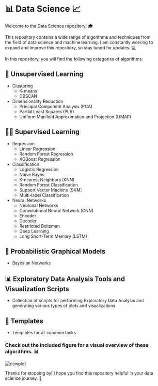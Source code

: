 # 📊 Data Science 📈

Welcome to the Data Science repository! 🎓

This repository contains a wide range of algorithms and techniques from the field of data science and machine learning. I am constantly working to expand and improve this repository, so stay tuned for updates. 💻

In this repository, you will find the following categories of algorithms:

## 🧐 Unsupervised Learning

- Clustering
  * K-means
  * DBSCAN
- Dimensionality Reduction
  * Principal Component Analysis (PCA)
  * Partial Least Squares (PLS)
  * Uniform Manifold Approximation and Projection (UMAP)

## 🧑‍🏫 Supervised Learning

- Regression
  * Linear Regression
  * Random Forest Regression
  * XGBoost Regression
- Classification
  * Logistic Regression
  * Naive Bayes
  * K-nearest Neighbors (KNN)
  * Random Forest Classification
  * Support Vector Machine (SVM)
  * Multi-label Classification
- Neural Networks
  * Neuronal Networks
  * Convolutional Neural Network (CNN)
  * Encoder
  * Decoder
  * Restricted Boltzman
  * Deep Learning
  * Long Short-Term Memory (LSTM)

## 🧮 Probabilistic Graphical Models

- Bayesian Networks

## 📊 Exploratory Data Analysis Tools and Visualization Scripts

- Collection of scripts for performing Exploratory Data Analysis and generating various types of plots and visualizations


## 📄 Templates

- Templates for all common tasks

### Check out the included figure for a visual overview of these algorithms. 📊

![newplot](https://user-images.githubusercontent.com/56802577/142003740-1526c65a-ccbf-47c8-a90f-4d1deb3235f6.png)

Thanks for stopping by! I hope you find this repository helpful in your data science journey. 🚀
